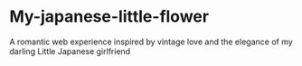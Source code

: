 # My-japanese-little-flower
A romantic web experience inspired by vintage love and the elegance of my darling Little Japanese girlfriend
